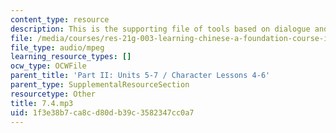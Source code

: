 ```yaml
---
content_type: resource
description: This is the supporting file of tools based on dialogue and language abilities.
file: /media/courses/res-21g-003-learning-chinese-a-foundation-course-in-mandarin-spring-2011/1f3e38b7ca8cd80db39c3582347cc0a7_7.4.mp3
file_type: audio/mpeg
learning_resource_types: []
ocw_type: OCWFile
parent_title: 'Part II: Units 5-7 / Character Lessons 4-6'
parent_type: SupplementalResourceSection
resourcetype: Other
title: 7.4.mp3
uid: 1f3e38b7-ca8c-d80d-b39c-3582347cc0a7
---
```

